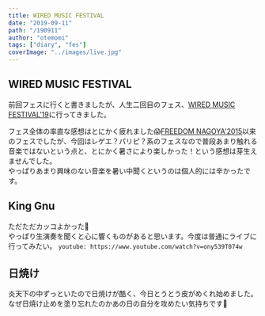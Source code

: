 ```yaml
---
title: WIRED MUSIC FESTIVAL
date: "2019-09-11"
path: "/190911"
author: "otemomi"
tags: ["diary", "fes"]
coverImage: "../images/live.jpg"
---
```


## WIRED MUSIC FESTIVAL
前回フェスに行くと書きましたが、人生二回目のフェス、[WIRED MUSIC FESTIVAL'19](https://wiredmusicfestival.jp/)に行ってきました。

フェス全体の率直な感想はとにかく疲れました😱[FREEDOM NAGOYA'2015](http://freedom.radcreation.jp/15/artist/index.html)以来のフェスでしたが、今回はレゲエ？パリピ？系のフェスなので普段あまり触れる音楽ではないという点と、とにかく暑さにより楽しかった！という感想は芽生えませんでした。  
やっぱりあまり興味のない音楽を暑い中聞くというのは個人的には辛かったです。

## King Gnu
ただただカッコよかった🎉  
やっぱり生演奏を聞くと心に響くものがあると思います。今度は普通にライブに行ってみたい。
`youtube: https://www.youtube.com/watch?v=ony539T074w`

## 日焼け
炎天下の中ずっといたので日焼けが酷く、今日とうとう皮がめくれ始めました。なぜ日焼け止めを塗り忘れたのかあの日の自分を攻めたい気持ちです🤔
